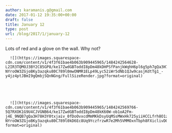 ```yaml
---
author: karamanis.g@gmail.com
date: 2017-01-12 19:35:00+00:00
draft: false
title: January 12
type: post
url: /blog/2017/1/january-12
---
```


Lots of red and a glove on the wall. Why not?


  
      ![](https://images.squarespace-cdn.com/content/v1/4f3f61bae4b063b909445965/1484242564628-L2IR3TQMOJ3BY2C85GP8/ke17ZwdGBToddI8pDm48kDHPSfPanjkWqhH6pl6g5ph7gQa3H78H3Y0txjaiv_0fDoOvxcdMmMKkDsyUqMSsMWxHk725yiiHCCLfrh8O1z4YTzHvnKhyp6Da-NYroOW3ZGjoBKy3azqku80C789l0mwONMR1ELp49Lyc52iWr5dNb1QJw9casjKdtTg1_-y4jz4ptJBmI9gQmbjSQnNGng/FullSizeRender.jpg?format=original)

  


  
      ![](https://images.squarespace-cdn.com/content/v1/4f3f61bae4b063b909445965/1484242569766-5Q7RXOK1G9U4CJVGNB64/ke17ZwdGBToddI8pDm48kK60W-ob1oA2Fm-j4E_9NQB7gQa3H78H3Y0txjaiv_0fDoOvxcdMmMKkDsyUqMSsMWxHk725yiiHCCLfrh8O1z4YTzHvnKhyp6Da-NYroOW3ZGjoBKy3azqku80C789l0kD6Ec8Uq9YczfrzwR7e2Mh5VMMOxnTbph8FXiclivDQnof69TlCeE0rAhj6HUpXkw/FullSizeRender.jpg?format=original)

